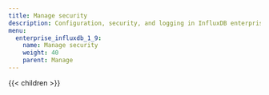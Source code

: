 ```yaml
---
title: Manage security
description: Configuration, security, and logging in InfluxDB enterprise.
menu:
  enterprise_influxdb_1_9:
    name: Manage security
    weight: 40
    parent: Manage
---
```


<!--
Some customers may choose to install InfluxDB Enterprise with public internet access,
however doing so can inadvertently expose your data and invite unwelcome attacks on your database.
Check out the sections below for how protect the data in your InfluxDB Enterprise instance.

## Enable authentication

Password protect your InfluxDB Enterprise instance to keep any unauthorized individuals
from accessing your data.

Resources:
[Set up Authentication](/enterprise_influxdb/v1.9/administration/authentication_and_authorization/#set-up-authentication)

## Manage users and permissions

Restrict access by creating individual users and assigning them relevant
read and/or write permissions.

Resources:
[User types and privileges](/enterprise_influxdb/v1.9/administration/authentication_and_authorization/#user-types-and-privileges),
[User management commands](/enterprise_influxdb/v1.9/administration/authentication_and_authorization/#user-management-commands),
[Fine-grained authorization](/enterprise_influxdb/v1.9/guides/fine-grained-authorization/)

## Enable HTTPS

Using HTTPS secures the communication between clients and the InfluxDB server, and, in
some cases, HTTPS verifies the authenticity of the InfluxDB server to clients (bi-directional authentication).
The communicatio between the meta nodes and the data nodes are also secured via HTTPS.

Resources:
[Enabling HTTPS](/enterprise_influxdb/v1.9/guides/https_setup/)

## Secure your host

### Ports

For InfluxDB Enterprise data nodes, close all ports on each host except for port `8086`.
You can also use a proxy to port `8086`.  By default, data nodes and meta nodes communicate with each other over '8088','8089',and'8091'

For InfluxDB Enterprise, [backing up and restoring](/enterprise_influxdb/v1.9/administration/backup-and-restore/) is performed from the meta nodes.

### AWS Recommendations

InfluxData recommends implementing on-disk encryption; InfluxDB does not offer built-in support to encrypt the data.

-->

{{< children >}}
